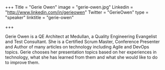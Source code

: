 +++
Title = "Gerie Owen"
image = "gerie-owen.jpg"
Linkedin = "http://www.linkedin.com/in/gerieowen"
Twitter = "GerieOwen"
type = "speaker"
linktitle = "gerie-owen"

+++

Gerie Owen is a QE Architect at Medullan, a Quality Engineering Evangelist and Test Consultant. She is a Certified Scrum Master, Conference Presenter and Author of many articles on technology including Agile and DevOps topics. Gerie chooses her presentation topics based on her experiences in technology, what she has learned from them and what she would like to do to improve them. 